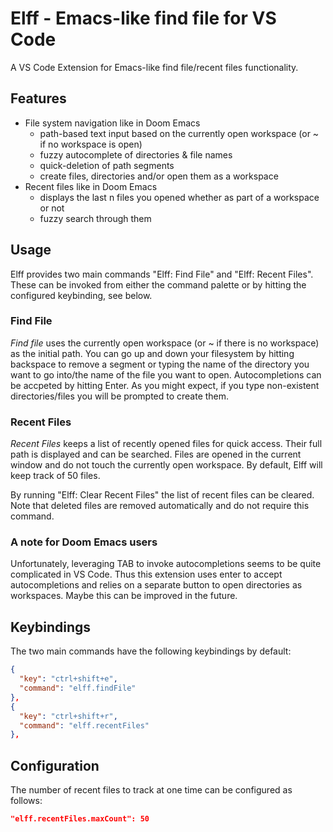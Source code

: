 # Elff - Emacs-like find file for VS Code

A VS Code Extension for Emacs-like find file/recent files functionality.

## Features

- File system navigation like in Doom Emacs
  - path-based text input based on the currently open workspace (or ~ if no workspace is open)
  - fuzzy autocomplete of directories & file names
  - quick-deletion of path segments
  - create files, directories and/or open them as a workspace
- Recent files like in Doom Emacs
  - displays the last n files you opened whether as part of a workspace or not
  - fuzzy search through them

## Usage

Elff provides two main commands "Elff: Find File" and "Elff: Recent Files". These can be invoked from either the command palette or by hitting the configured keybinding, see below.

### Find File

_Find file_ uses the currently open workspace (or ~ if there is no workspace) as the initial path. You can go up and down your filesystem by hitting backspace to remove a segment or typing the name of the directory you want to go into/the name of the file you want to open. Autocompletions can be accpeted by hitting Enter. As you might expect, if you type non-existent directories/files you will be prompted to create them.

### Recent Files

_Recent Files_ keeps a list of recently opened files for quick access. Their full path is displayed and can be searched. Files are opened in the current window and do not touch the currently open workspace. By default, Elff will keep track of 50 files.

By running "Elff: Clear Recent Files" the list of recent files can be cleared. Note that deleted files are removed automatically and do not require this command.

### A note for Doom Emacs users

Unfortunately, leveraging TAB to invoke autocompletions seems to be quite complicated in VS Code. Thus this extension uses enter to accept autocompletions and relies on a separate button to open directories as workspaces. Maybe this can be improved in the future.

## Keybindings

The two main commands have the following keybindings by default:

```json
{
  "key": "ctrl+shift+e",
  "command": "elff.findFile"
},
{
  "key": "ctrl+shift+r",
  "command": "elff.recentFiles"
},

```

## Configuration

The number of recent files to track at one time can be configured as follows:

```json
"elff.recentFiles.maxCount": 50
```
